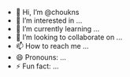 - 👋 Hi, I’m @choukns
- 👀 I’m interested in ...
- 🌱 I’m currently learning ...
- 💞️ I’m looking to collaborate on ...
- 📫 How to reach me ...
- 😄 Pronouns: ...
- ⚡ Fun fact: ...

<!---
choukns/choukns is a ✨ special ✨ repository because its `README.md` (this file) appears on your GitHub profile.
You can click the Preview link to take a look at your changes.
--->
